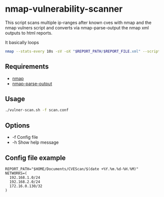 # nmap-vulnerability-scanner

This script scans multiple ip-ranges after known cves with nmap and the nmap vulners script and converts via nmap-parse-output the nmap xml outputs to html reports.

It basically loops

```bash
nmap --stats-every 10s -sV -oX "$REPORT_PATH/$REPORT_FILE.xml" --script vulners "$i"
```

## Requirements

* [nmap](https://nmap.org)
* [nmap-parse-output](https://github.com/ernw/nmap-parse-output)

## Usage

```bash
./vulner-scan.sh -f scan.conf
```

## Options

* -f Config file
* -h Show help message

## Config file example

```
REPORT_PATH="$HOME/Documents/CVEScan/$(date +%Y.%m.%d-%H.%M)"
NETWORKS=(
  192.168.1.0/24
  192.168.2.0/24
  172.16.0.130/32
)
```
